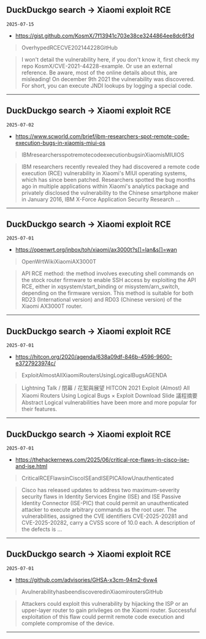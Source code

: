 ## DuckDuckgo search -> Xiaomi exploit RCE
`2025-07-15`

* https://gist.github.com/KosmX/7f13941c703e38ce3244864ee8dc6f3d

<blockquote>
 OverhypedRCECVE202144228GitHub
</blockquote>
<blockquote>
I won't detail the vulnerability here, if you don't know it, first check my repo KosmX/CVE-2021-44228-example. Or use an external reference. Be aware, most of the online details about this, are misleading! On december 9th 2021 the vulnerability was discovered. For short, you can execute JNDI lookups by logging a special code.
</blockquote>

---

## DuckDuckgo search -> Xiaomi exploit RCE
`2025-07-02`

* https://www.scworld.com/brief/ibm-researchers-spot-remote-code-execution-bugs-in-xiaomis-miui-os

<blockquote>
 IBMresearchersspotremotecodeexecutionbugsinXiaomisMIUIOS
</blockquote>
<blockquote>
IBM researchers recently revealed they had discovered a remote code execution (RCE) vulnerability in Xiaomi's MIUI operating systems, which has since been patched. Researchers spotted the bug months ago in multiple applications within Xiaomi's analytics package and privately disclosed the vulnerability to the Chinese smartphone maker in January 2016, IBM X-Force Application Security Research ...
</blockquote>

---

## DuckDuckgo search -> Xiaomi exploit RCE
`2025-07-01`

* https://openwrt.org/inbox/toh/xiaomi/ax3000t?s[]=lan&s[]=wan

<blockquote>
 OpenWrtWikiXiaomiAX3000T
</blockquote>
<blockquote>
API RCE method: the method involves executing shell commands on the stock router firmware to enable SSH access by exploiting the API RCE, either in xqsystem/start_binding or misystem/arn_switch, depending on the firmware version. This method is suitable for both RD23 (International version) and RD03 (Chinese version) of the Xiaomi AX3000T router.
</blockquote>

---

## DuckDuckgo search -> Xiaomi exploit RCE
`2025-07-01`

* https://hitcon.org/2020/agenda/638a09df-846b-4596-9600-e3727923974c/

<blockquote>
 ExploitAlmostAllXiaomiRoutersUsingLogicalBugsAGENDA
</blockquote>
<blockquote>
Lightning Talk / 閉幕 / 花絮與展望 HITCON 2021 Exploit (Almost) All Xiaomi Routers Using Logical Bugs × Exploit Download Slide 議程摘要 Abstract Logical vulnerabilities have been more and more popular for their features.
</blockquote>

---

## DuckDuckgo search -> Xiaomi exploit RCE
`2025-07-01`

* https://thehackernews.com/2025/06/critical-rce-flaws-in-cisco-ise-and-ise.html

<blockquote>
 CriticalRCEFlawsinCiscoISEandISEPICAllowUnauthenticated
</blockquote>
<blockquote>
Cisco has released updates to address two maximum-severity security flaws in Identity Services Engine (ISE) and ISE Passive Identity Connector (ISE-PIC) that could permit an unauthenticated attacker to execute arbitrary commands as the root user. The vulnerabilities, assigned the CVE identifiers CVE-2025-20281 and CVE-2025-20282, carry a CVSS score of 10.0 each. A description of the defects is ...
</blockquote>

---

## DuckDuckgo search -> Xiaomi exploit RCE
`2025-07-01`

* https://github.com/advisories/GHSA-x3cm-94m2-6vw4

<blockquote>
 AvulnerabilityhasbeendiscoveredinXiaomiroutersGitHub
</blockquote>
<blockquote>
Attackers could exploit this vulnerability by hijacking the ISP or an upper-layer router to gain privileges on the Xiaomi router. Successful exploitation of this flaw could permit remote code execution and complete compromise of the device.
</blockquote>

---

